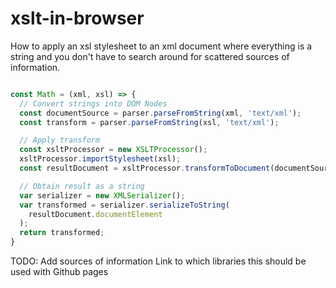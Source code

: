 # xslt-in-browser
How to apply an xsl stylesheet to an xml document where everything is a string and you don't have to search around for scattered sources of information.

```javascript

const Math = (xml, xsl) => {
  // Convert strings into DOM Nodes
  const documentSource = parser.parseFromString(xml, 'text/xml');
  const transform = parser.parseFromString(xsl, 'text/xml');

  // Apply transform
  const xsltProcessor = new XSLTProcessor();
  xsltProcessor.importStylesheet(xsl);
  const resultDocument = xsltProcessor.transformToDocument(documentSource);

  // Obtain result as a string
  var serializer = new XMLSerializer();
  var transformed = serializer.serializeToString(
    resultDocument.documentElement
  );
  return transformed;
}
```

TODO:
Add sources of information
Link to which libraries this should be used with 
Github pages
